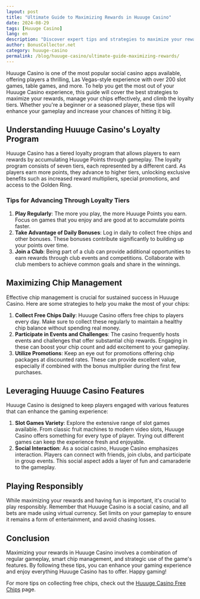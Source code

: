 ```yaml
---
layout: post  
title: "Ultimate Guide to Maximizing Rewards in Huuuge Casino"  
date: 2024-08-29  
tags: [Huuuge Casino]  
lang: en  
description: "Discover expert tips and strategies to maximize your rewards in Huuuge Casino. From loyalty tiers to effective chip management, boost your gaming experience today!"  
author: BonusCollector.net  
category: huuuge-casino  
permalink: /blog/huuuge-casino/ultimate-guide-maximizing-rewards/
---
```


Huuuge Casino is one of the most popular social casino apps available, offering players a thrilling, Las Vegas-style experience with over 200 slot games, table games, and more. To help you get the most out of your Huuuge Casino experience, this guide will cover the best strategies to maximize your rewards, manage your chips effectively, and climb the loyalty tiers. Whether you're a beginner or a seasoned player, these tips will enhance your gameplay and increase your chances of hitting it big.

## Understanding Huuuge Casino's Loyalty Program

Huuuge Casino has a tiered loyalty program that allows players to earn rewards by accumulating Huuuge Points through gameplay. The loyalty program consists of seven tiers, each represented by a different card. As players earn more points, they advance to higher tiers, unlocking exclusive benefits such as increased reward multipliers, special promotions, and access to the Golden Ring.

### Tips for Advancing Through Loyalty Tiers

1. **Play Regularly**: The more you play, the more Huuuge Points you earn. Focus on games that you enjoy and are good at to accumulate points faster.
2. **Take Advantage of Daily Bonuses**: Log in daily to collect free chips and other bonuses. These bonuses contribute significantly to building up your points over time.
3. **Join a Club**: Being part of a club can provide additional opportunities to earn rewards through club events and competitions. Collaborate with club members to achieve common goals and share in the winnings.

## Maximizing Chip Management

Effective chip management is crucial for sustained success in Huuuge Casino. Here are some strategies to help you make the most of your chips:

1. **Collect Free Chips Daily**: Huuuge Casino offers free chips to players every day. Make sure to collect these regularly to maintain a healthy chip balance without spending real money.
2. **Participate in Events and Challenges**: The casino frequently hosts events and challenges that offer substantial chip rewards. Engaging in these can boost your chip count and add excitement to your gameplay.
3. **Utilize Promotions**: Keep an eye out for promotions offering chip packages at discounted rates. These can provide excellent value, especially if combined with the bonus multiplier during the first few purchases.

## Leveraging Huuuge Casino Features

Huuuge Casino is designed to keep players engaged with various features that can enhance the gaming experience:

1. **Slot Games Variety**: Explore the extensive range of slot games available. From classic fruit machines to modern video slots, Huuuge Casino offers something for every type of player. Trying out different games can keep the experience fresh and enjoyable.
2. **Social Interaction**: As a social casino, Huuuge Casino emphasizes interaction. Players can connect with friends, join clubs, and participate in group events. This social aspect adds a layer of fun and camaraderie to the gameplay.

## Playing Responsibly

While maximizing your rewards and having fun is important, it's crucial to play responsibly. Remember that Huuuge Casino is a social casino, and all bets are made using virtual currency. Set limits on your gameplay to ensure it remains a form of entertainment, and avoid chasing losses.

## Conclusion

Maximizing your rewards in Huuuge Casino involves a combination of regular gameplay, smart chip management, and strategic use of the game's features. By following these tips, you can enhance your gaming experience and enjoy everything Huuuge Casino has to offer. Happy gaming!

For more tips on collecting free chips, check out the [Huuuge Casino Free Chips](https://bonuscollector.net/huuuge-casino-free-chips/) page.